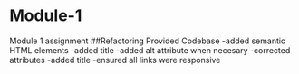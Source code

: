 # Module-1
Module 1 assignment
##Refactoring Provided Codebase
-added semantic HTML elements
-added title
-added alt attribute when necesary
-corrected attributes
-added title
-ensured all links were responsive
